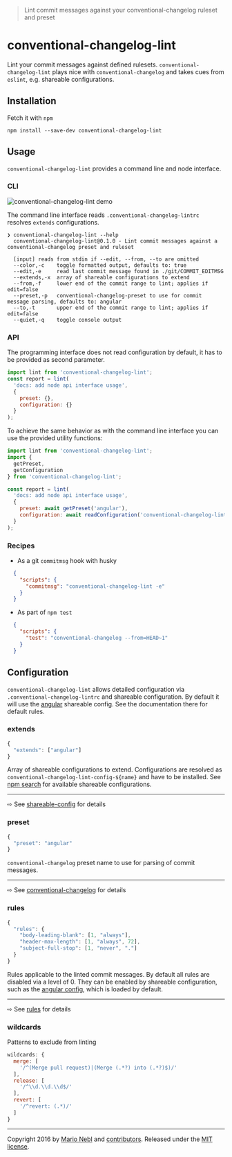 > Lint commit messages against your conventional-changelog ruleset and preset

# conventional-changelog-lint

Lint your commit messages against defined rulesets.
`conventional-changelog-lint` plays nice with `conventional-changelog`
 and takes cues from `eslint`, e.g. shareable configurations.

## Installation

Fetch it with `npm`

```shell
npm install --save-dev conventional-changelog-lint
```

## Usage

`conventional-changelog-lint` provides a command line and node interface.

### CLI

![conventional-changelog-lint demo](https://git.io/v2iTI)

The command line interface reads `.conventional-changelog-lintrc`
resolves `extends` configurations.

```shell
❯ conventional-changelog-lint --help
  conventional-changelog-lint@0.1.0 - Lint commit messages against a conventional-changelog preset and ruleset

  [input] reads from stdin if --edit, --from, --to are omitted
  --color,-c    toggle formatted output, defaults to: true
  --edit,-e     read last commit message found in ./git/COMMIT_EDITMSG
  --extends,-x  array of shareable configurations to extend
  --from,-f     lower end of the commit range to lint; applies if edit=false
  --preset,-p   conventional-changelog-preset to use for commit message parsing, defaults to: angular
  --to,-t       upper end of the commit range to lint; applies if edit=false
  --quiet,-q    toggle console output

```

### API

The programming interface does not read configuration by default,
it has to be provided as second parameter.

```js
import lint from 'conventional-changelog-lint';
const report = lint(
  'docs: add node api interface usage',
  {
    preset: {},
    configuration: {}
  }
);
```

To achieve the same behavior as with the command line interface
you can use the provided utility functions:

```js
import lint from 'conventional-changelog-lint';
import {
  getPreset,
  getConfiguration
} from 'conventional-changelog-lint';

const report = lint(
  'docs: add node api interface usage',
  {
    preset: await getPreset('angular'),
    configuration: await readConfiguration('conventional-changelog-lint')
  }
);
```

### Recipes

*   As a git `commitmsg` hook with husky

```json
  {
    "scripts": {
      "commitmsg": "conventional-changelog-lint -e"
    }
  }
```

*   As part of `npm test`

```json
  {
    "scripts": {
      "test": "conventional-changelog --from=HEAD~1"
    }
  }
```

## Configuration

`conventional-changelog-lint` allows detailed configuration via
`.conventional-changelog-lintrc` and shareable configuration.
By default it will use the
[angular](https://github.com/marionebl/conventional-changelog-lint-config-angular#rules)
shareable config.
See the documentation there for default rules.

### extends

```js
{
  "extends": ["angular"]
}
```

Array of shareable configurations to extend.
Configurations are resolved as `conventional-changelog-lint-config-${name}`
and have to be installed.
See [npm search](https://www.npmjs.com/search?q=conventional-changelog-lint-config)
for available shareable configurations.

---

⇨ See [shareable-config](./documentation/shareable-config.md) for details

### preset

```js
{
  "preset": "angular"
}
```

`conventional-changelog` preset name to use for parsing of commit messages.

---

⇨ See [conventional-changelog](https://github.com/ajoslin/conventional-changelog#preset)
for details

### rules

```js
{
  "rules": {
    "body-leading-blank": [1, "always"],
    "header-max-length": [1, "always", 72],
    "subject-full-stop": [1, "never", "."]
  }
}
```
Rules applicable to the linted commit messages.
By default all rules are disabled via a level of 0.
They can be enabled by shareable configuration,
such as the
[angular config](https://github.com/marionebl/conventional-changelog-lint-config-angular),
which is loaded by default.

---

⇨ See [rules](./documentation/rules.md) for details

### wildcards

Patterns to exclude from linting

```js
wildcards: {
  merge: [
    '/^(Merge pull request)|(Merge (.*?) into (.*?)$)/'
  ],
  release: [
    '/^\\d.\\d.\\d$/'
  ],
  revert: [
    '/^revert: (.*)/'
  ]
}
```

---

Copyright 2016 by [Mario Nebl](https://github.com/marionebl)
and [contributors](./graphs/contributors).
Released under the [MIT license]('./license.md').
